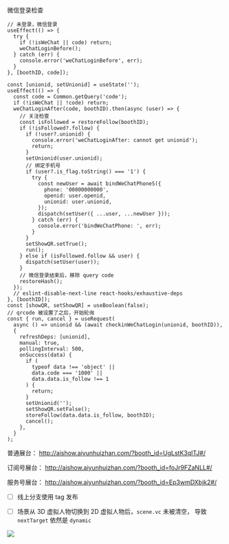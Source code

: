 微信登录检查

```tsx
// 未登录，微信登录
useEffect(() => {
  try {
    if (!isWeChat || code) return;
    weChatLoginBefore();
  } catch (err) {
    console.error('weChatLoginBefore', err);
  }
}, [boothID, code]);

const [unionid, setUnionid] = useState('');
useEffect(() => {
  const code = Common.getQuery('code');
  if (!isWeChat || !code) return;
  weChatLoginAfter(code, boothID).then(async (user) => {
    // 关注检查
    const isFollowed = restoreFollow(boothID);
    if (!isFollowed?.follow) {
      if (!user?.unionid) {
        console.error('weChatLoginAfter: cannot get unionid');
        return;
      }
      setUnionid(user.unionid);
      // 绑定手机号
      if (user?.is_flag.toString() === '1') {
        try {
          const newUser = await bindWeChatPhoneS({
            phone: '00000000000',
            openid: user.openid,
            unionid: user.unionid,
          });
          dispatch(setUser({ ...user, ...newUser }));
        } catch (err) {
          console.error('bindWeChatPhone: ', err);
        }
      }
      setShowQR.setTrue();
      run();
    } else if (isFollowed.follow && user) {
      dispatch(setUser(user));
    }
    // 微信登录结束后，移除 query code
    restoreHash();
  });
  // eslint-disable-next-line react-hooks/exhaustive-deps
}, [boothID]);
const [showQR, setShowQR] = useBoolean(false);
// qrcode 被设置了之后，开始轮询
const { run, cancel } = useRequest(
  async () => unionid && (await checkinWeChatLogin(unionid, boothID)),
  {
    refreshDeps: [unionid],
    manual: true,
    pollingInterval: 500,
    onSuccess(data) {
      if (
        typeof data !== 'object' ||
        data.code === '1000' ||
        data.data.is_follow !== 1
      ) {
        return;
      }
      setUnionid('');
      setShowQR.setFalse();
      storeFollow(data.data.is_follow, boothID);
      cancel();
    },
  }
);
```

普通展台： http://aishow.aiyunhuizhan.com/?booth_id=UgLstK3qITJ#/

订阅号展台： http://aishow.aiyunhuizhan.com/?booth_id=foJr9FZaNLL#/

服务号展台： http://aishow.aiyunhuizhan.com/?booth_id=Ep3wmDXbjk2#/

- [ ] 线上分支使用 tag 发布

- [ ] 场景从 3D 虚拟人物切换到 2D 虚拟人物后，`scene.vc` 未被清空， 导致 `nextTarget` 依然是 `dynamic`

![](Pasted%20image%2020240731174017.png)